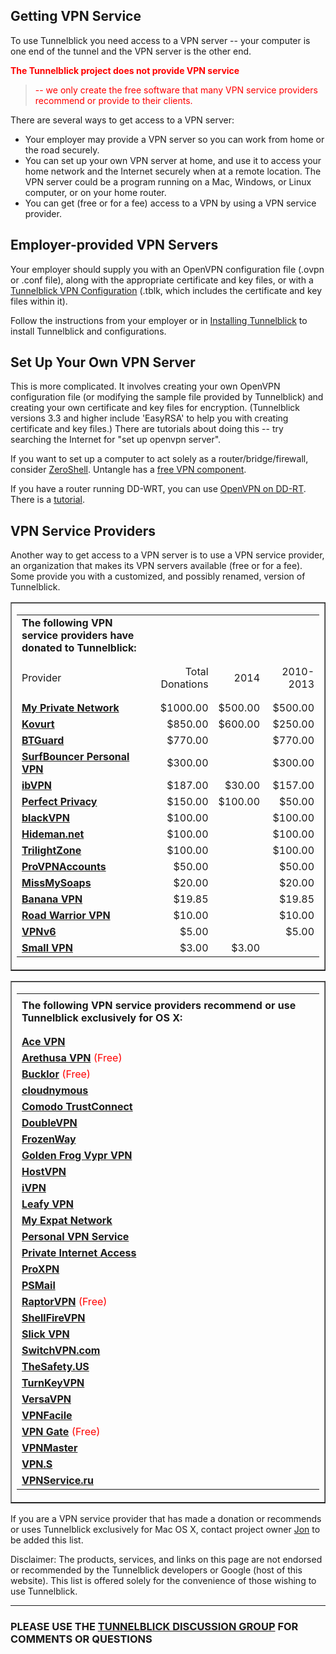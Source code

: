 ## Getting VPN Service ##
To use Tunnelblick you need access to a VPN server -- your computer is one end of the tunnel and the VPN server is the other end.

<font color='red'><b>The Tunnelblick project does not provide VPN service</b>
<blockquote>-- we only create the free software that many VPN service providers recommend or provide to their clients.</font></blockquote>

There are several ways to get access to a VPN server:

  * Your employer may provide a VPN server so you can work from home or the road securely.
  * You can set up your own VPN server at home, and use it to access your home network and the Internet securely when at a remote location. The VPN server could be a program running on a Mac, Windows, or Linux computer, or on your home router.
  * You can get (free or for a fee) access to a VPN by using a VPN service provider.

## Employer-provided VPN Servers ##
Your employer should supply you with an OpenVPN configuration file (.ovpn or .conf file), along with the appropriate certificate and key files, or with a [Tunnelblick VPN Configuration](http://code.google.com/p/tunnelblick/wiki/cConfigT) (.tblk, which includes the certificate and key files within it).

Follow the instructions from your employer or in [Installing Tunnelblick](cInstall.md) to install Tunnelblick and configurations.

## Set Up Your Own VPN Server ##
This is more complicated. It involves creating your own OpenVPN configuration file (or modifying the sample file provided by Tunnelblick) and creating your own certificate and key files for encryption. (Tunnelblick versions 3.3 and higher include 'EasyRSA' to help you with creating certificate and key files.) There are tutorials about doing this -- try searching the Internet for "set up openvpn server".

If you want to set up a computer to act solely as a router/bridge/firewall, consider [ZeroShell](http://www.zeroshell.net/eng/). Untangle has a [free VPN component](http://www.untangle.com/store/openvpn.html).

If you have a router running DD-WRT, you can use [OpenVPN on DD-RT](http://www.dd-wrt.com/wiki/index.php/OpenVPN#Enable_OpenVPN_in_the_Router). There is a [tutorial](http://www.dd-wrt.com/wiki/index.php/VPN_(the_easy_way)_v24%2B).

## VPN Service Providers ##
Another way to get access to a VPN server is to use a VPN service provider, an organization that makes its VPN servers available (free or for a fee). Some provide you with a customized, and possibly renamed, version of Tunnelblick.

<table width='100%' border='1'><tr><td>

<table width='100%' border='0'>

<tr><td><b>The following VPN service providers have donated to Tunnelblick:</b></td></tr>
<tr><td> </td><td> </td><td> </td><td> </td></tr>
<tr><td> </td><td> </td><td> </td><td> </td></tr>

<tr><td>Provider</td><td align='right'>Total Donations</td><td align='right'>2014</td><td align='right'>2010-2013</td></tr>
<tr><td> </td><td> </td><td> </td><td> </td></tr>
<tr><td> </td><td> </td><td> </td><td> </td></tr>

<tr><td><b><a href='http://www.tunnelblick.net/to.php?to=https://my-private-network.co.uk'>My Private Network</a></b></td>   <td align='right'>$1000.00</td> <td align='right'>$500.00</td> <td align='right'>$500.00</td></tr>
<tr><td><b><a href='http://www.tunnelblick.net/to.php?to=https://www.kovurt.com'>Kovurt</a></b></td>                         <td align='right'>$850.00</td>  <td align='right'>$600.00</td>       <td align='right'>$250.00</td></tr>
<tr><td><b><a href='http://www.tunnelblick.net/to.php?to=http://btguard.com'>BTGuard</a></b></td>                            <td align='right'>$770.00</td>        <td align='right'> </td>       <td align='right'>$770.00</td></tr>
<tr><td><b><a href='http://www.tunnelblick.net/to.php?to=http://www.surfbouncer.com'>SurfBouncer Personal VPN</a></b></td>   <td align='right'>$300.00</td>  <td align='right'> </td>       <td align='right'>$300.00</td></tr>
<tr><td><b><a href='http://www.tunnelblick.net/to.php?to=http://www.ibvpn.com'>ibVPN</a></b></td>                            <td align='right'>$187.00</td>    <td align='right'>$30.00</td>       <td align='right'>$157.00</td></tr>
<tr><td><b><a href='http://www.tunnelblick.net/to.php?to=https://www.perfect-privacy.com'>Perfect Privacy</a></b></td>       <td align='right'>$150.00</td>   <td align='right'>$100.00</td>       <td align='right'>$50.00</td></tr>
<tr><td><b><a href='http://www.tunnelblick.net/to.php?to=https://www.blackvpn.com'>blackVPN</a></b></td>                     <td align='right'>$100.00</td>  <td align='right'> </td>       <td align='right'>$100.00</td></tr>
<tr><td><b><a href='http://www.tunnelblick.net/to.php?to=https://www.hideman.net'>Hideman.net</a></b></td>                   <td align='right'>$100.00</td>  <td align='right'> </td>       <td align='right'>$100.00</td></tr>
<tr><td><b><a href='http://www.tunnelblick.net/to.php?to=http://www.trilightzone.org/services.html'>TrilightZone</a></b></td><td align='right'>$100.00</td>  <td align='right'> </td>       <td align='right'>$100.00</td></tr>
<tr><td><b><a href='http://www.tunnelblick.net/to.php?to=http://provpnaccounts.com'>ProVPNAccounts</a></b></td>              <td align='right'>$50.00</td>   <td align='right'> </td>       <td align='right'>$50.00</td></tr>
<tr><td><b><a href='http://www.tunnelblick.net/to.php?to=http://www.missmysoaps.co.uk'>MissMySoaps</a></b></td>              <td align='right'>$20.00</td>   <td align='right'> </td>       <td align='right'>$20.00</td></tr>
<tr><td><b><a href='http://www.tunnelblick.net/to.php?to=http://www.banana-vpn.com'>Banana VPN</a></b></td>                  <td align='right'>$19.85</td>    <td align='right'> </td>       <td align='right'>$19.85</td></tr>
<tr><td><b><a href='http://www.tunnelblick.net/to.php?to=http://www.roadwarriorvpn.com'>Road Warrior VPN</a></b></td>        <td align='right'>$10.00</td>    <td align='right'> </td>       <td align='right'>$10.00</td></tr>
<tr><td><b><a href='http://www.tunnelblick.net/to.php?to=http://vpnv6.com'>VPNv6</a></b></td>                                <td align='right'>$5.00</td>    <td align='right'> </td>       <td align='right'>$5.00</td></tr>
<tr><td><b><a href='http://www.tunnelblick.net/to.php?to=http://www.smallvpn.com'>Small VPN</a></b></td>                                <td align='right'>$3.00</td>    <td align='right'>$3.00</td>       <td align='right'> </td></tr>
</table>

</td></tr></table>

<table width='100%' border='1'><tr><td>

<table border='0'><tr><td>
<tr><td><b>The following VPN service providers recommend or use Tunnelblick exclusively for OS X:</b></td></tr>
<tr><td> </td></tr>
<tr><td> </td></tr>


<tr><td><b><a href='http://www.tunnelblick.net/to.php?to=http://www.acevpn.com'>Ace VPN</a></b></td></tr>
<tr><td><b><a href='http://www.tunnelblick.net/to.php?to=http://s6n.org/arethusa'>Arethusa VPN</a></b> <font color='red'>(Free)</font><b></td></tr></b><tr><td><b><a href='http://www.tunnelblick.net/to.php?to=http://www.bucklor.com/'>Bucklor</a></b> <font color='red'>(Free)</font><b></td></tr></b><tr><td><b><a href='http://www.tunnelblick.net/to.php?to=https://cloudnymous.com'>cloudnymous</a></b></td></tr>
<tr><td><b><a href='http://www.tunnelblick.net/to.php?to=https://www.comodo.com/home/internet-security/wifi-security.php'>Comodo TrustConnect</a></b></td></tr>
<tr><td><b><a href='http://www.tunnelblick.net/to.php?to=http://www.doublevpn.com/'>DoubleVPN</a></b></td></tr>
<tr><td><b><a href='http://www.tunnelblick.net/to.php?to=http://www.frozenway.com'>FrozenWay</a></b></td></tr>
<tr><td><b><a href='http://www.tunnelblick.net/to.php?to=http://www.goldenfrog.com/vyprvpn'>Golden Frog Vypr VPN</a></b></td></tr>
<tr><td><b><a href='http://www.tunnelblick.net/to.php?to=https://www.hostvpn.com/'>HostVPN</a></b></td></tr>
<tr><td><b><a href='http://www.tunnelblick.net/to.php?to=https://www.ivpn.net'>iVPN</a></b></td></tr>
<tr><td><b><a href='http://www.tunnelblick.net/to.php?to=https://www.leafyvpn.net'>Leafy VPN</a></b></td></tr>
<tr><td><b><a href='http://www.tunnelblick.net/to.php?to=http://www.my-expat-network.co.uk'>My Expat Network</a></b></td></tr>
<tr><td><b><a href='http://www.tunnelblick.net/to.php?to=http://www.personalvpn.biz'>Personal VPN Service</a></b></td></tr>
<tr><td><b><a href='http://www.tunnelblick.net/to.php?to=https://www.privateinternetaccess.com'>Private Internet Access</a></b></td></tr>
<tr><td><b><a href='http://www.tunnelblick.net/to.php?to=http://proxpn.com'>ProXPN</a></b></td></tr>
<tr><td><b><a href='http://www.tunnelblick.net/to.php?to=http://info.psmail.net/noah'>PSMail</a></b></td></tr>
<tr><td><b><a href='http://www.tunnelblick.net/to.php?to=http://www.raptorvpn.com'>RaptorVPN</a></b> <font color='red'>(Free)</font><b></td></tr></b><tr><td><b><a href='http://www.tunnelblick.net/to.php?to=https://www.shellfire.net/vpn'>ShellFireVPN</a></b></td></tr>
<tr><td><b><a href='http://www.tunnelblick.net/to.php?to=https://www.slickvpn.com'>Slick VPN</a></b></td></tr>
<tr><td><b><a href='http://www.tunnelblick.net/to.php?to=http://switchvpn.com'>SwitchVPN.com</a></b></td></tr>
<tr><td><b><a href='http://www.tunnelblick.net/to.php?to=https://thesafety.us'>TheSafety.US</a></b></td></tr>
<tr><td><b><a href='http://www.tunnelblick.net/to.php?to=http://www.turnkeyvpn.com'>TurnKeyVPN</a></b></td></tr>
<tr><td><b><a href='http://www.tunnelblick.net/to.php?to=http://www.versavpn.com'>VersaVPN</a></b></td></tr>
<tr><td><b><a href='http://www.tunnelblick.net/to.php?to=http://vpnfacile.fr'>VPNFacile</a></b></td></tr>
<tr><td><b><a href='http://www.tunnelblick.net/to.php?to=http://www.vpngate.net/en'>VPN Gate</a></b> <font color='red'>(Free)</font><b></td></tr></b><tr><td><b><a href='http://www.tunnelblick.net/to.php?to=http://www.vpnmaster.com'>VPNMaster</a></b></td></tr>
<tr><td><b><a href='http://www.tunnelblick.net/to.php?to=https://www.vpnsecure.me'>VPN.S</a></b></td></tr>
<tr><td><b><a href='http://www.tunnelblick.net/to.php?to=http://www.vpnservice.ru'>VPNService.ru</a></b></td></tr>

</td></tr></table>

</td></tr></table>


If you are a VPN service provider that has made a donation or recommends or uses Tunnelblick exclusively for Mac OS X, contact project owner [Jon](http://code.google.com/u/jkbullard/) to be added this list.


Disclaimer: The products, services, and links on this page are not endorsed or recommended by the Tunnelblick developers or Google (host of this website). This list is offered solely for the convenience of those wishing to use Tunnelblick.


---


### PLEASE USE THE [TUNNELBLICK DISCUSSION GROUP](https://groups.google.com/forum/#!forum/tunnelblick-discuss) FOR COMMENTS OR QUESTIONS ###